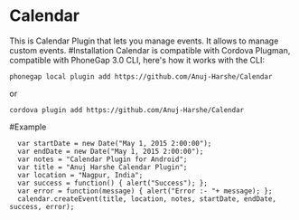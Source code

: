# Calendar 
This is Calendar Plugin that lets you manage events. It allows to manage custom events.
#Installation 
Calendar is compatible with Cordova Plugman, compatible with PhoneGap 3.0 CLI, here's how it works with the CLI:
```
phonegap local plugin add https://github.com/Anuj-Harshe/Calendar
```
or
```
cordova plugin add https://github.com/Anuj-Harshe/Calendar
```
#Example
```
  var startDate = new Date("May 1, 2015 2:00:00");
  var endDate = new Date("May 1, 2015 2:00:00");
  var notes = "Calendar Plugin for Android";
  var title = "Anuj Harshe Calendar Plugin";
  var location = "Nagpur, India";
  var success = function() { alert("Success"); };
  var error = function(message) { alert("Error :- "+ message); };
  calendar.createEvent(title, location, notes, startDate, endDate, success, error);
```
